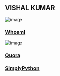 ## VISHAL KUMAR
![image](https://qph.ec.quoracdn.net/main-qimg-79d77e3edbad4e35785402b59ce42b91-c)
### [WhoamI](#WhoamI)

![image](https://qph.fs.quoracdn.net/main-thumb-113402770-200-agpgpkvhzjjshtivxogrhwsfhnewqzno.jpeg)
### [Quora](https://www.quora.com/profile/Vishal-566)
### [SimplyPython](https://simplypython.quora.com)
